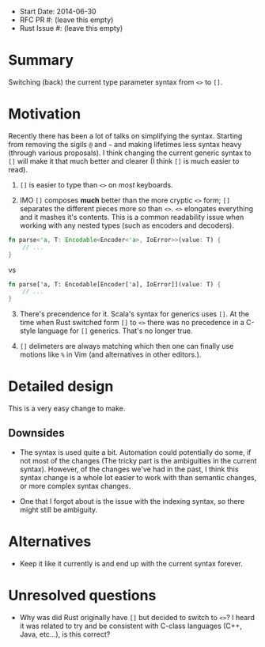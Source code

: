 - Start Date: 2014-06-30
- RFC PR #: (leave this empty)
- Rust Issue #: (leave this empty)

# Summary

Switching (back) the current type parameter syntax from `<>` to `[]`.

# Motivation

Recently there has been a lot of talks on simplifying the syntax. Starting from removing the sigils `@` and `~` and making lifetimes less syntax heavy (through various proposals). I think changing the current generic syntax to `[]` will make it that much better and clearer (I think `[]` is much easier to read).

1. `[]` is easier to type than `<>` on *most* keyboards.

2. IMO `[]` composes **much** better than the more cryptic `<>` form; `[]` separates the different pieces more so than `<>`. `<>` elongates everything and it mashes it's contents. This is a common readability issue when working with any nested types (such as encoders and decoders).

```rust
fn parse<'a, T: Encodable<Encoder<'a>, IoError>>(value: T) {
    // ...
}
```

vs

```rust
fn parse['a, T: Encodable[Encoder['a], IoError]](value: T) {
    // ...
}
```

3. There's precendence for it. Scala's syntax for generics uses `[]`. At the time when Rust switched form `[]` to `<>` there was no precedence in a C-style language for `[]` generics. That's no longer true.

4. `[]` delimeters are always matching which then one can finally use motions like `%` in Vim (and alternatives in other editors.).

# Detailed design

This is a very easy change to make.

## Downsides

* The syntax is used quite a bit. Automation could potentially do some, if not most of the changes (The tricky part is the ambiguities in the current syntax). However, of the changes we've had in the past, I think this syntax change is a whole lot easier to work with than semantic changes, or more complex syntax changes.

* One that I forgot about is the issue with the indexing syntax, so there might still be ambiguity.

# Alternatives

* Keep it like it currently is and end up with the current syntax forever.

# Unresolved questions

* Why was did Rust originally have `[]` but decided to switch to `<>`? I heard it was related to try and be consistent with C-class languages (C++, Java, etc...), is this correct?
